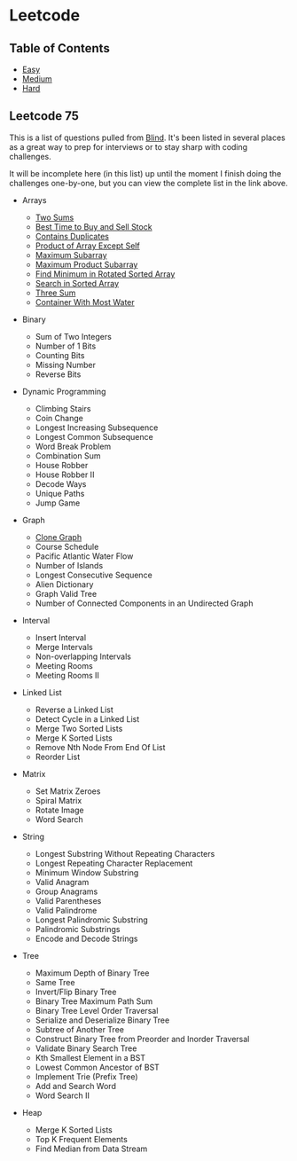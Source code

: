 # Leetcode

## Table of Contents

-   [Easy](easy/easy.md)
-   [Medium](medium/hard.md)
-   [Hard](hard/hard.md)

## Leetcode 75

This is a list of questions pulled from [Blind](https://leetcode.com/discuss/general-discussion/460599/blind-75-leetcode-questions). It's been listed in several places as a great way to prep for interviews or to stay sharp with coding challenges.

It will be incomplete here (in this list) up until the moment I finish doing the challenges one-by-one, but you can view the complete list in the link above.

-   Arrays

    -   [Two Sums](easy/two-sums)
    -   [Best Time to Buy and Sell Stock](easy/best-time-to-buy-and-sell-stock)
    -   [Contains Duplicates](easy/contains-duplicate)
    -   [Product of Array Except Self](product-of-array-except-self)
    -   [Maximum Subarray](easy/maximum-subarray)
    -   [Maximum Product Subarray](easy/maximum-subarray)
    -   [Find Minimum in Rotated Sorted Array](medium/find-minimum-in-rotated-sorted-array)
    -   [Search in Sorted Array](medium/search-in-rotated-array)
    -   [Three Sum](medium/three_sum)
    -   [Container With Most Water](medium/container-with-most-water)

-   Binary

    -   Sum of Two Integers
    -   Number of 1 Bits
    -   Counting Bits
    -   Missing Number
    -   Reverse Bits

-   Dynamic Programming

    -   Climbing Stairs
    -   Coin Change
    -   Longest Increasing Subsequence
    -   Longest Common Subsequence
    -   Word Break Problem
    -   Combination Sum
    -   House Robber
    -   House Robber II
    -   Decode Ways
    -   Unique Paths
    -   Jump Game

-   Graph

    -   [Clone Graph](medium/clone-graph)
    -   Course Schedule
    -   Pacific Atlantic Water Flow
    -   Number of Islands
    -   Longest Consecutive Sequence
    -   Alien Dictionary
    -   Graph Valid Tree
    -   Number of Connected Components in an Undirected Graph

-   Interval

    -   Insert Interval
    -   Merge Intervals
    -   Non-overlapping Intervals
    -   Meeting Rooms
    -   Meeting Rooms II

-   Linked List

    -   Reverse a Linked List
    -   Detect Cycle in a Linked List
    -   Merge Two Sorted Lists
    -   Merge K Sorted Lists
    -   Remove Nth Node From End Of List
    -   Reorder List

-   Matrix

    -   Set Matrix Zeroes
    -   Spiral Matrix
    -   Rotate Image
    -   Word Search

-   String

    -   Longest Substring Without Repeating Characters
    -   Longest Repeating Character Replacement
    -   Minimum Window Substring
    -   Valid Anagram
    -   Group Anagrams
    -   Valid Parentheses
    -   Valid Palindrome
    -   Longest Palindromic Substring
    -   Palindromic Substrings
    -   Encode and Decode Strings

-   Tree

    -   Maximum Depth of Binary Tree
    -   Same Tree
    -   Invert/Flip Binary Tree
    -   Binary Tree Maximum Path Sum
    -   Binary Tree Level Order Traversal
    -   Serialize and Deserialize Binary Tree
    -   Subtree of Another Tree
    -   Construct Binary Tree from Preorder and Inorder Traversal
    -   Validate Binary Search Tree
    -   Kth Smallest Element in a BST
    -   Lowest Common Ancestor of BST
    -   Implement Trie (Prefix Tree)
    -   Add and Search Word
    -   Word Search II

-   Heap
    -   Merge K Sorted Lists
    -   Top K Frequent Elements
    -   Find Median from Data Stream
